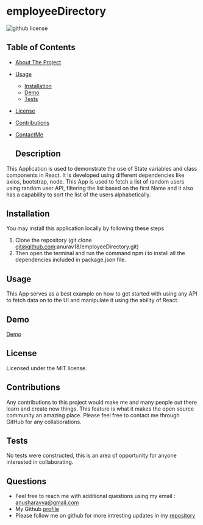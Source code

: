 # employeeDirectory

  ![github license](https://img.shields.io/badge/license-MIT-blue.svg)

  ## Table of Contents
  
- [About The Project](#description)
- [Usage](#usage)
  - [Installation](#installation)
  - [Demo](#demo)
  - [Tests](#tests)
- [License](#license)
- [Contributions](#contributions)
- [ContactMe](#questions)

  ## Description
 This Application is used to demonstrate the use of State variables and class components in React. It is developed using different dependencies like axios, bootstrap, node. This App is used to fetch a list of random users using random user API, filtering the list based on the first Name and it also has a capability to sort the list of the users alphabetically.

  ## Installation
  You may install this application locally by following these steps

  1. Clone the repository (git clone git@github.com:anurav18/employeeDirectory.git)
  2. Then open the terminal and run the command npm i to install all the dependencies included in package.json file.

  ## Usage
  This App serves as a best example on how to get started with using any API to fetch data on to the UI and manipulate it using the ability of React.

  ## Demo

  [Demo](/assets/ReactApp.gif)

  ## License
  Licensed under the MIT license.

  ## Contributions
  Any contributions to this project would make me and many people out there learn and create new things. This feature is what it makes the open source community an amazing place. Please feel free to contact me through GitHub for any collaborations.

  ## Tests
  No tests were constructed, this is an area of opportunity for anyone interested in collaborating.

  ## Questions
  * Feel free to reach me with additional questions using my email : anusharavva@gmail.com
  * My Github [profile](https://anurav18.github.io/Portfolio/)
  * Please follow me on github for more intresting updates in my [repository](https://github.com/anurav18?tab=repositories)
  
